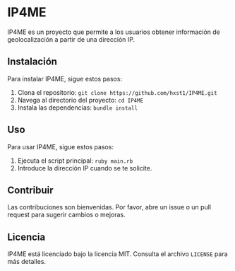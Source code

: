 # IP4ME

IP4ME es un proyecto que permite a los usuarios obtener información de geolocalización a partir de una dirección IP.

## Instalación

Para instalar IP4ME, sigue estos pasos:

1. Clona el repositorio: `git clone https://github.com/hxst1/IP4ME.git`
2. Navega al directorio del proyecto: `cd IP4ME`
3. Instala las dependencias: `bundle install`

## Uso

Para usar IP4ME, sigue estos pasos:

1. Ejecuta el script principal: `ruby main.rb`
2. Introduce la dirección IP cuando se te solicite.

## Contribuir

Las contribuciones son bienvenidas. Por favor, abre un issue o un pull request para sugerir cambios o mejoras.

## Licencia

IP4ME está licenciado bajo la licencia MIT. Consulta el archivo `LICENSE` para más detalles.